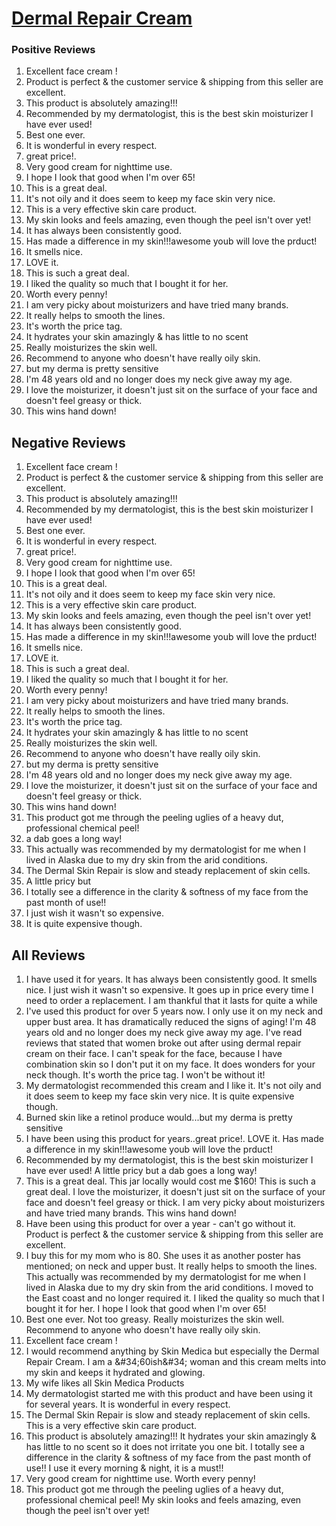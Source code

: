 # [Dermal Repair Cream](https://products.checkmycream.com/products/Dermal-Repair-Cream.html)

### Positive Reviews

<ol>
      <li>Excellent face cream !</li>
      <li>Product is perfect &amp; the customer service &amp; shipping from this seller are excellent.</li>
      <li>This product is absolutely amazing!!!</li>
      <li>Recommended by my dermatologist, this is the best skin moisturizer I have ever used!  </li>
      <li>Best one ever.  </li>
      <li>It is wonderful in every respect.</li>
      <li>great price!.  </li>
      <li>Very good cream for nighttime use.  </li>
      <li>I hope I look that good when I&#x27;m over 65!</li>
      <li>This is a great deal.  </li>
      <li>It&#x27;s not oily and it does seem to keep my face skin very nice.  </li>
      <li>This is a  very effective skin care product.</li>
      <li>My skin looks and feels amazing, even though the peel isn&#x27;t over yet!</li>
      <li>It has always been consistently good.</li>
      <li>Has made a difference in my skin!!!awesome youb will love the prduct!</li>
      <li>It smells nice.  </li>
      <li>LOVE it.</li>
      <li>This is such a great deal.  </li>
      <li>I liked the quality so much that I bought it for her.   </li>
      <li>Worth every penny!</li>
      <li>I am very picky about moisturizers and have tried many brands.</li>
      <li>It really helps to smooth the lines.  </li>
      <li>It&#x27;s worth the price tag.  </li>
      <li>It hydrates your skin amazingly &amp; has little to no scent</li>
      <li>Really moisturizes the skin well.  </li>
      <li>Recommend to anyone who doesn&#x27;t have really oily skin.</li>
      <li>but my derma is pretty sensitive</li>
      <li>I&#x27;m 48 years old and no longer does my neck give away my age.  </li>
      <li>I love the moisturizer, it doesn&#x27;t just sit on the surface of your face and doesn&#x27;t feel greasy or thick.  </li>
      <li>This wins hand down!</li>
</ol>


<h2>Negative Reviews</h2>
<ol>
<li> Excellent face cream !</li>
<li> Product is perfect &amp; the customer service &amp; shipping from this seller are excellent.</li>
<li> This product is absolutely amazing!!!</li>
<li> Recommended by my dermatologist, this is the best skin moisturizer I have ever used!  </li>
<li> Best one ever.  </li>
<li> It is wonderful in every respect.</li>
<li> great price!.  </li>
<li> Very good cream for nighttime use.  </li>
<li> I hope I look that good when I&#x27;m over 65!</li>
<li> This is a great deal.  </li>
<li> It&#x27;s not oily and it does seem to keep my face skin very nice.  </li>
<li> This is a  very effective skin care product.</li>
<li> My skin looks and feels amazing, even though the peel isn&#x27;t over yet!</li>
<li> It has always been consistently good.</li>
<li> Has made a difference in my skin!!!awesome youb will love the prduct!</li>
<li> It smells nice.  </li>
<li> LOVE it.</li>
<li> This is such a great deal.  </li>
<li> I liked the quality so much that I bought it for her.   </li>
<li> Worth every penny!</li>
<li> I am very picky about moisturizers and have tried many brands.</li>
<li> It really helps to smooth the lines.  </li>
<li> It&#x27;s worth the price tag.  </li>
<li> It hydrates your skin amazingly &amp; has little to no scent</li>
<li> Really moisturizes the skin well.  </li>
<li> Recommend to anyone who doesn&#x27;t have really oily skin.</li>
<li> but my derma is pretty sensitive</li>
<li> I&#x27;m 48 years old and no longer does my neck give away my age.  </li>
<li> I love the moisturizer, it doesn&#x27;t just sit on the surface of your face and doesn&#x27;t feel greasy or thick.  </li>
<li> This wins hand down!</li>
<li> This product got me through the peeling uglies of a heavy dut, professional chemical peel!</li>
<li> a dab goes a long way!</li>
<li> This actually was recommended by my dermatologist for me when I lived in Alaska due to my dry skin from the arid conditions.  </li>
<li> The Dermal Skin Repair is slow and steady replacement of skin cells.  </li>
<li> A little pricy but</li>
<li> I totally see a difference in the clarity &amp; softness of my face from the past month of use!!</li>
<li> I just wish it wasn&#x27;t so expensive.</li>
<li> It is quite expensive though.</li>
</ol>

<h2>All Reviews</h2>

<ol>
    <li> I have used it for years. It has always been consistently good. It smells nice.  I just wish it wasn&#x27;t so expensive. It goes up in price every time I need to order a replacement. I am thankful that it lasts for quite a while</li>
    <li> I&#x27;ve used this product for over 5 years now.  I only use it on my neck and upper bust area.  It has dramatically reduced the signs of aging!  I&#x27;m 48 years old and no longer does my neck give away my age.  I&#x27;ve read reviews that stated that women broke out after using dermal repair cream on their face.  I can&#x27;t speak for the face, because I have combination skin so I don&#x27;t put it on my face.  It does wonders for your neck though.  It&#x27;s worth the price tag.  I won&#x27;t be without it!</li>
    <li> My dermatologist recommended this cream and I like it.  It&#x27;s not oily and it does seem to keep my face skin very nice.  It is quite expensive though.</li>
    <li> Burned skin like a retinol produce would...but my derma is pretty sensitive</li>
    <li> I have been using this product for years..great price!.  LOVE it. Has made a difference in my skin!!!awesome youb will love the prduct!</li>
    <li> Recommended by my dermatologist, this is the best skin moisturizer I have ever used!  A little pricy but a dab goes a long way!</li>
    <li> This is a great deal.  This jar locally would cost me $160!  This is such a great deal.  I love the moisturizer, it doesn&#x27;t just sit on the surface of your face and doesn&#x27;t feel greasy or thick.  I am very picky about moisturizers and have tried many brands. This wins hand down!</li>
    <li> Have been using this product for over a year - can&#x27;t go without it.  Product is perfect &amp; the customer service &amp; shipping from this seller are excellent.</li>
    <li> I buy this for my mom who is 80.  She uses it as another poster has mentioned; on neck and upper bust.  It really helps to smooth the lines.  This actually was recommended by my dermatologist for me when I lived in Alaska due to my dry skin from the arid conditions.  I moved to the East coast and no longer required it.  I liked the quality so much that I bought it for her.   I hope I look that good when I&#x27;m over 65!</li>
    <li> Best one ever.  Not too greasy. Really moisturizes the skin well.  Recommend to anyone who doesn&#x27;t have really oily skin.</li>
    <li> Excellent face cream !</li>
    <li> I would recommend anything by Skin Medica but especially the Dermal Repair Cream.  I am a &amp;#34;60ish&amp;#34; woman and this cream melts into my skin and keeps it hydrated and glowing.</li>
    <li> My wife likes all Skin Medica Products</li>
    <li> My dermatologist started me with this product and have been using it for several years. It is wonderful in every respect.</li>
    <li> The Dermal Skin Repair is slow and steady replacement of skin cells.  This is a  very effective skin care product.</li>
    <li> This product is absolutely amazing!!! It hydrates your skin amazingly &amp; has little to no scent so it does not irritate you one bit. I totally see a difference in the clarity &amp; softness of my face from the past month of use!! I use it every morning &amp; night, it is a must!!</li>
    <li> Very good cream for nighttime use.  Worth every penny!</li>
    <li> This product got me through the peeling uglies of a heavy dut, professional chemical peel! My skin looks and feels amazing, even though the peel isn&#x27;t over yet!</li>
</ol>




